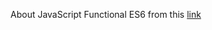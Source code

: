 About JavaScript Functional ES6 from this [link](https://www.linkedin.com/learning/learning-functional-programming-with-javascript-es6-plus)
